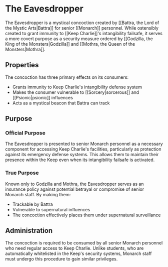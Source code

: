 # The Eavesdropper

The Eavesdropper is a mystical concoction created by [[Battra, the Lord of the Mystic Arts|Battra]] for senior [[Monarch]] personnel. While ostensibly created to grant immunity to [[Keep Charlie]]'s intangibility failsafe, it serves a more covert purpose as a security measure ordered by [[Godzilla, the King of the Monsters|Godzilla]] and [[Mothra, the Queen of the Monsters|Mothra]].

## Properties

The concoction has three primary effects on its consumers:
- Grants immunity to Keep Charlie's intangibility defense system
- Makes the consumer vulnerable to [[Sorcery|sorcerous]] and [[Psionic|psionic]] influences
- Acts as a mystical beacon that Battra can track

## Purpose

### Official Purpose

The Eavesdropper is presented to senior Monarch personnel as a necessary component for accessing Keep Charlie's facilities, particularly as protection against its emergency defense systems. This allows them to maintain their presence within the Keep even when its intangibility failsafe is activated.

### True Purpose

Known only to Godzilla and Mothra, the Eavesdropper serves as an insurance policy against potential betrayal or compromise of senior Monarch staff. By making them:

- Trackable by Battra
- Vulnerable to supernatural influences
- The concoction effectively places them under supernatural surveillance

## Administration

The concoction is required to be consumed by all senior Monarch personnel who need regular access to Keep Charlie. Unlike students, who are automatically whitelisted in the Keep's security systems, Monarch staff must undergo this procedure to gain similar privileges.